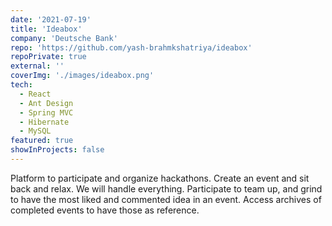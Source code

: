 ```yaml
---
date: '2021-07-19'
title: 'Ideabox'
company: 'Deutsche Bank'
repo: 'https://github.com/yash-brahmkshatriya/ideabox'
repoPrivate: true
external: ''
coverImg: './images/ideabox.png'
tech:
  - React
  - Ant Design
  - Spring MVC
  - Hibernate
  - MySQL
featured: true
showInProjects: false
---
```


Platform to participate and organize hackathons. Create an event and sit back and relax. We will handle everything. Participate to team up, and grind to have the most liked and commented idea in an event. Access archives of completed events to have those as reference.
